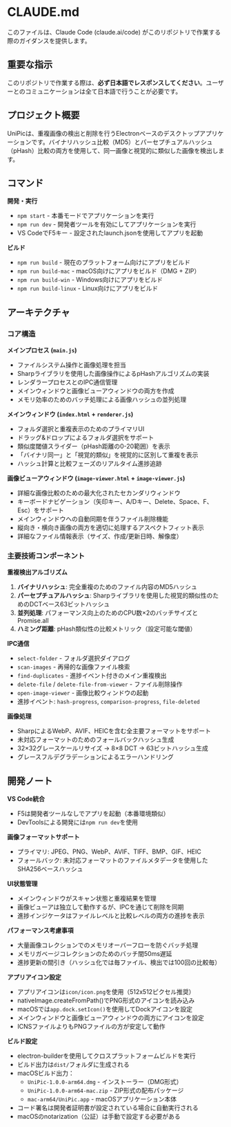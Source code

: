 # CLAUDE.md

このファイルは、Claude Code (claude.ai/code) がこのリポジトリで作業する際のガイダンスを提供します。

## 重要な指示

このリポジトリで作業する際は、**必ず日本語でレスポンスしてください**。ユーザーとのコミュニケーションは全て日本語で行うことが必要です。

## プロジェクト概要

UniPicは、重複画像の検出と削除を行うElectronベースのデスクトップアプリケーションです。バイナリハッシュ比較（MD5）とパーセプチュアルハッシュ（pHash）比較の両方を使用して、同一画像と視覚的に類似した画像を検出します。

## コマンド

**開発・実行**
- `npm start` - 本番モードでアプリケーションを実行
- `npm run dev` - 開発者ツールを有効にしてアプリケーションを実行  
- VS CodeでF5キー - 設定されたlaunch.jsonを使用してアプリを起動

**ビルド**
- `npm run build` - 現在のプラットフォーム向けにアプリをビルド
- `npm run build-mac` - macOS向けにアプリをビルド（DMG + ZIP）
- `npm run build-win` - Windows向けにアプリをビルド
- `npm run build-linux` - Linux向けにアプリをビルド

## アーキテクチャ

### コア構造

**メインプロセス (`main.js`)**
- ファイルシステム操作と画像処理を担当
- Sharpライブラリを使用した画像操作によるpHashアルゴリズムの実装
- レンダラープロセスとのIPC通信管理
- メインウィンドウと画像ビューアウィンドウの両方を作成
- メモリ効率のためのバッチ処理による画像ハッシュの並列処理

**メインウィンドウ (`index.html` + `renderer.js`)**
- フォルダ選択と重複表示のためのプライマリUI
- ドラッグ&ドロップによるフォルダ選択をサポート
- 類似度閾値スライダー（pHash距離の0-20範囲）を表示
- 「バイナリ同一」と「視覚的類似」を視覚的に区別して重複を表示
- ハッシュ計算と比較フェーズのリアルタイム進捗追跡

**画像ビューアウィンドウ (`image-viewer.html` + `image-viewer.js`)**
- 詳細な画像比較のための最大化されたセカンダリウィンドウ
- キーボードナビゲーション（矢印キー、A/Dキー、Delete、Space、F、Esc）をサポート
- メインウィンドウへの自動同期を伴うファイル削除機能
- 縦向き・横向き画像の両方を適切に処理するアスペクトフィット表示
- 詳細なファイル情報表示（サイズ、作成/更新日時、解像度）

### 主要技術コンポーネント

**重複検出アルゴリズム**
1. **バイナリハッシュ**: 完全重複のためのファイル内容のMD5ハッシュ
2. **パーセプチュアルハッシュ**: Sharpライブラリを使用した視覚的類似性のためのDCTベース63ビットハッシュ
3. **並列処理**: パフォーマンス向上のためのCPU数×2のバッチサイズとPromise.all
4. **ハミング距離**: pHash類似性の比較メトリック（設定可能な閾値）

**IPC通信**
- `select-folder` - フォルダ選択ダイアログ
- `scan-images` - 再帰的な画像ファイル検索
- `find-duplicates` - 進捗イベント付きのメイン重複検出
- `delete-file` / `delete-file-from-viewer` - ファイル削除操作
- `open-image-viewer` - 画像比較ウィンドウの起動
- 進捗イベント: `hash-progress`, `comparison-progress`, `file-deleted`

**画像処理**
- SharpによるWebP、AVIF、HEICを含む全主要フォーマットをサポート
- 未対応フォーマットのためのフォールバックハッシュ生成
- 32×32グレースケールリサイズ → 8×8 DCT → 63ビットハッシュ生成
- グレースフルデグラデーションによるエラーハンドリング

## 開発ノート

**VS Code統合**
- F5は開発者ツールなしでアプリを起動（本番環境類似）
- DevToolsによる開発には`npm run dev`を使用

**画像フォーマットサポート**
- プライマリ: JPEG、PNG、WebP、AVIF、TIFF、BMP、GIF、HEIC
- フォールバック: 未対応フォーマットのファイルメタデータを使用したSHA256ベースハッシュ

**UI状態管理**
- メインウィンドウがスキャン状態と重複結果を管理
- 画像ビューアは独立して動作するが、IPCを通じて削除を同期
- 進捗インジケータはファイルレベルと比較レベルの両方の進捗を表示

**パフォーマンス考慮事項**
- 大量画像コレクションでのメモリオーバーフローを防ぐバッチ処理
- メモリガベージコレクションのためのバッチ間50ms遅延
- 進捗更新の間引き（ハッシュ化では毎ファイル、検出では100回の比較毎）

**アプリアイコン設定**
- アプリアイコンは`icon/icon.png`を使用（512x512ピクセル推奨）
- nativeImage.createFromPath()でPNG形式のアイコンを読み込み
- macOSでは`app.dock.setIcon()`を使用してDockアイコンを設定
- メインウィンドウと画像ビューアウィンドウの両方にアイコンを設定
- ICNSファイルよりもPNGファイルの方が安定して動作

**ビルド設定**
- electron-builderを使用してクロスプラットフォームビルドを実行
- ビルド出力は`dist/`フォルダに生成される
- macOSビルド出力：
  - `UniPic-1.0.0-arm64.dmg` - インストーラー（DMG形式）
  - `UniPic-1.0.0-arm64-mac.zip` - ZIP形式の配布パッケージ
  - `mac-arm64/UniPic.app` - macOSアプリケーション本体
- コード署名は開発者証明書が設定されている場合に自動実行される
- macOSのnotarization（公証）は手動で設定する必要がある